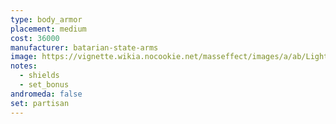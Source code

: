 ```yaml
---
type: body_armor
placement: medium
cost: 36000
manufacturer: batarian-state-arms
image: https://vignette.wikia.nocookie.net/masseffect/images/a/ab/Light-human-Partisan.png/revision/latest/scale-to-width-down/160?cb=20100209143515
notes:
  - shields
  - set_bonus
andromeda: false
set: partisan
---
```

